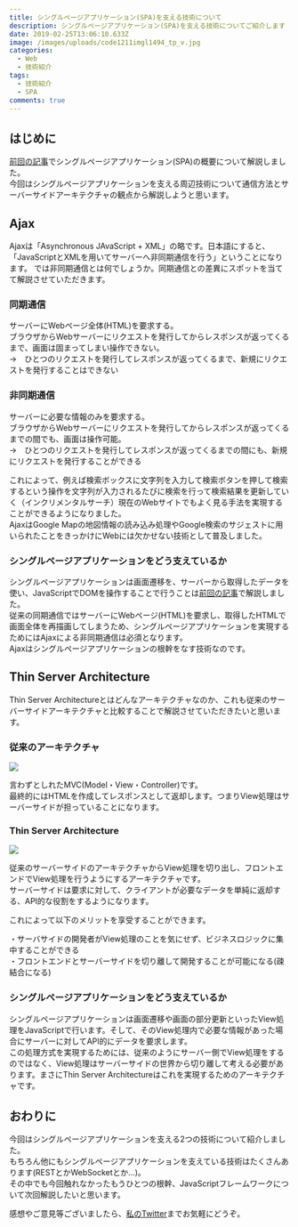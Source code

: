 ```yaml
---
title: シングルページアプリケーション(SPA)を支える技術について
description: シングルページアプリケーション(SPA)を支える技術についてご紹介します
date: 2019-02-25T13:06:10.633Z
image: /images/uploads/code1211imgl1494_tp_v.jpg
categories:
  - Web
  - 技術紹介
tags:
  - 技術紹介
  - SPA
comments: true
---
```

## はじめに
<a href="https://elated-blackwell-51e103.netlify.com/post/%E3%82%B7%E3%83%B3%E3%82%B0%E3%83%AB%E3%83%9A%E3%83%BC%E3%82%B8%E3%82%A2%E3%83%97%E3%83%AA%E3%82%B1%E3%83%BC%E3%82%B7%E3%83%A7%E3%83%B3spa%E3%81%A8%E3%81%AF/">前回の記事</a>でシングルページアプリケーション(SPA)の概要について解説しました。<br>
今回はシングルページアプリケーションを支える周辺技術について通信方法とサーバーサイドアーキテクチャの観点から解説しようと思います。<br>

## Ajax

Ajaxは「Asynchronous JAvaScript + XML」の略です。日本語にすると、「JavaScriptとXMLを用いてサーバーへ非同期通信を行う」ということになります。
では非同期通信とは何でしょうか。同期通信との差異にスポットを当てて解説させていただきます。

### 同期通信
サーバーにWebページ全体(HTML)を要求する。<br>
ブラウザからWebサーバーにリクエストを発行してからレスポンスが返ってくるまで、画面は固まってしまい操作できない。<br>
→　ひとつのリクエストを発行してレスポンスが返ってくるまで、新規にリクエストを発行することはできない

### 非同期通信
サーバーに必要な情報のみを要求する。<br>
ブラウザからWebサーバーにリクエストを発行してからレスポンスが返ってくるまでの間でも、画面は操作可能。<br>
→　ひとつのリクエストを発行してレスポンスが返ってくるまでの間にも、新規にリクエストを発行することができる

これによって、例えば検索ボックスに文字列を入力して検索ボタンを押して検索するという操作を文字列が入力されるたびに検索を行って検索結果を更新していく（インクリメンタルサーチ）現在のWebサイトでもよく見る手法を実現することができるようになりました。<br>
AjaxはGoogle Mapの地図情報の読み込み処理やGoogle検索のサジェストに用いられたことをきっかけにWebには欠かせない技術として普及しました。

### シングルページアプリケーションをどう支えているか

シングルページアプリケーションは画面遷移を、サーバーから取得したデータを使い、JavaScriptでDOMを操作することで行うことは<a href="https://elated-blackwell-51e103.netlify.com/post/%E3%82%B7%E3%83%B3%E3%82%B0%E3%83%AB%E3%83%9A%E3%83%BC%E3%82%B8%E3%82%A2%E3%83%97%E3%83%AA%E3%82%B1%E3%83%BC%E3%82%B7%E3%83%A7%E3%83%B3spa%E3%81%A8%E3%81%AF/">前回の記事</a>で解説しました。<br>
従来の同期通信ではサーバーにWebページ(HTML)を要求し、取得したHTMLで画面全体を再描画してしまうため、シングルページアプリケーションを実現するためにはAjaxによる非同期通信は必須となります。<br>
Ajaxはシングルページアプリケーションの根幹をなす技術なのです。

## Thin Server Architecture

Thin Server Architectureとはどんなアーキテクチャなのか、これも従来のサーバーサイドアーキテクチャと比較することで解説させていただきたいと思います。

### 従来のアーキテクチャ
<img src="/images/uploads/MVC.png" />

言わずとしれたMVC(Model・View・Controller)です。<br>
最終的にはHTMLを作成してレスポンスとして返却します。つまりView処理はサーバーサイドが担っていることになります。

### Thin Server Architecture

<img src="/images/uploads/thin.png" />

従来のサーバーサイドのアーキテクチャからView処理を切り出し、フロントエンドでView処理を行うようにするアーキテクチャです。<br>
サーバーサイドは要求に対して、クライアントが必要なデータを単純に返却する、API的な役割をするようになります。<br>

これによって以下のメリットを享受することができます。<br>

・サーバサイドの開発者がView処理のことを気にせず、ビジネスロジックに集中することができる<br>
・フロントエンドとサーバーサイドを切り離して開発することが可能になる(疎結合になる)<br>

### シングルページアプリケーションをどう支えているか
シングルページアプリケーションは画面遷移や画面の部分更新といったView処理をJavaScriptで行います。そして、そのView処理内で必要な情報があった場合にサーバーに対してAPI的にデータを要求します。<br>
この処理方式を実現するためには、従来のようにサーバー側でView処理をするのではなく、View処理はサーバーサイドの世界から切り離して考える必要があります。まさにThin Server Architectureはこれを実現するためのアーキテクチャです。<br>

## おわりに
今回はシングルページアプリケーションを支える2つの技術について紹介しました。<br>
もちろん他にもシングルページアプリケーションを支えている技術はたくさんあります(RESTとかWebSocketとか...)。<br>
その中でも今回触れなかったもうひとつの根幹、JavaScriptフレームワークについて次回解説したいと思います。<br>

感想やご意見等ございましたら、<a href="https://twitter.com/RinGoku98">私のTwitter</a>までお気軽にどうぞ。

